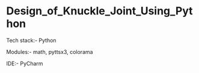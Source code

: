 # Design_of_Knuckle_Joint_Using_Python
Tech stack:- Python

Modules:- math, pyttsx3, colorama

IDE:- PyCharm
